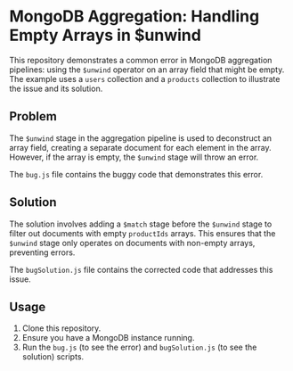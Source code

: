 # MongoDB Aggregation: Handling Empty Arrays in $unwind

This repository demonstrates a common error in MongoDB aggregation pipelines: using the `$unwind` operator on an array field that might be empty.  The example uses a `users` collection and a `products` collection to illustrate the issue and its solution.

## Problem

The `$unwind` stage in the aggregation pipeline is used to deconstruct an array field, creating a separate document for each element in the array.  However, if the array is empty, the `$unwind` stage will throw an error.

The `bug.js` file contains the buggy code that demonstrates this error.

## Solution

The solution involves adding a `$match` stage before the `$unwind` stage to filter out documents with empty `productIds` arrays. This ensures that the `$unwind` stage only operates on documents with non-empty arrays, preventing errors.

The `bugSolution.js` file contains the corrected code that addresses this issue.

## Usage

1. Clone this repository.
2. Ensure you have a MongoDB instance running.
3. Run the `bug.js` (to see the error) and `bugSolution.js` (to see the solution) scripts.
